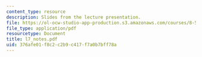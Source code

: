 ```yaml
---
content_type: resource
description: Slides from the lecture presentation.
file: https://ol-ocw-studio-app-production.s3.amazonaws.com/courses/8-591j-systems-biology-fall-2004/376afe01f8c2c2b9c417f7a0b7bff78a_l7_notes.pdf
file_type: application/pdf
resourcetype: Document
title: l7_notes.pdf
uid: 376afe01-f8c2-c2b9-c417-f7a0b7bff78a
---
```

